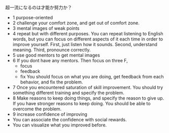超一流になるのは才能か努力か？

- 1 purpose-oriented
- 2 challenge your comfort zone, and get out of comfort zone.
- 3 mental images of weak points
- 4 repeat but with different purposes.
You can repeat listening to English words, but you can focus on different aspects of it each time in order to improve yourself. First, just listen how it sounds. Second, understand meaning. Third, pronounce correctly.
- 5 use good mentors to get mental images
- 6 If you dont have any mentors.
  Then focus on three F, 
    - focus
    - feedback
    - fix
You should focus on what you are doing, get feedback from each behavior, and fix the problem.
- 7 Once you encountered saturation of skill improvement. You should try something different training and specify the problem.
- 8 Make reasons to keep doing things, and specify the reason to give up. If you have stronger reasons to keep doing. You should be able to overcome the problem.
- 9 increase confidence of improving
 - You can associate the confidence with social rewards. 
 - You can visualize what you improved before.
